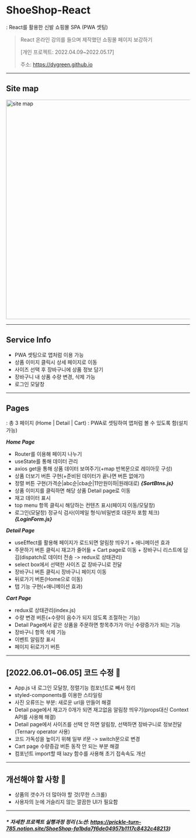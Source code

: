 # ShoeShop-React
: React를 활용한 신발 쇼핑몰 SPA (PWA 셋팅)
> React 온라인 강의를 들으며 제작했던 쇼핑몰 페이지 보강하기
> 
> [개인 프로젝트: 2022.04.09~2022.05.17]
> 
> 주소: https://dygreen.github.io
> 
***
## Site map


<img width="600" alt="site map" src="https://user-images.githubusercontent.com/95523625/175555764-7b18d004-961e-41af-87d7-3914d04d0fb5.png">

***

## Service Info
* PWA 셋팅으로 앱처럼 이용 가능
* 상품 이미지 클릭시 상세 페이지로 이동
* 사이즈 선택 후 장바구니에 상품 정보 담기
* 장바구니 내 상품 수량 변경, 삭제 가능
* 로그인 모달창

***

## Pages
: 총 3 페이지 (Home | Detail | Cart)
: PWA로 셋팅하여 앱처럼 볼 수 있도록 함(설치 가능)

***Home Page***
* Router를 이용해 페이지 나누기
* useState를 통해 데이터 관리
* axios get을 통해 상품 데이터 보여주기(+map 반복문으로 레이아웃 구성)
* 상품 더보기 버튼 구현(+준비된 데이터가 끝나면 버튼 없애기)
* 정렬 버튼 구현(가격순|abc순|cba순|11만원이하|원래대로) **_{SortBtns.js}_**
* 상품 이미지를 클릭하면 해당 상품 Detail page로 이동
* 재고 데이터 표시
* top menu 항목 클릭시 해당하는 컨텐츠 표시(페이지 이동/모달창)
* 로그인(모달창) 정규식 검사(이메일 형식/비밀번호 대문자 포함 체크) **_{LoginForm.js}_**

***Detail Page***
* useEffect를 활용해 페이지가 로드되면 알림창 띄우기 + 애니메이션 효과
* 주문하기 버튼 클릭시 재고가 줄어듦 + Cart page로 이동 + 장바구니 리스트에 담김(dispatch로 데이터 전송 -> redux로 상태관리)
* select box에서 선택한 사이즈 값 장바구니로 전달
* 장바구니 버튼 클릭시 장바구니 페이지 이동
* 뒤로가기 버튼(Home으로 이동)
* 탭 기능 구현(+애니메이션 효과)

***Cart Page***
* redux로 상태관리(index.js)
* 수량 변경 버튼(+수량이 음수가 되지 않도록 조절하는 기능)
* Detail Page에서 같은 상품을 주문하면 항목추가가 아닌 수량증가가 되는 기능
* 장바구니 항목 삭제 기능
* 이벤트 알림창 표시
* 페이지 뒤로가기 버튼

***
## [2022.06.01~06.05] 코드 수정 📝
* App.js 내 로그인 모달창, 정렬기능 컴포넌트로 빼서 정리
* styled-components를 이용한 스타일링
* 사진 오류뜨는 부분: 새로운 url을 만들어 해결
* Detail page에서 재고가 0개가 되면 재고없음 알림창 띄우기(props대신 Context API를 사용해 해결)
* Detail page에서 사이즈를 선택 안 하면 알림창, 선택하면 장바구니로 정보전달(Ternary operator 사용)
* 코드 가독성을 높이기 위해 일부 if문 -> switch문으로 변경
* Cart page 수량증감 버튼 동작 안 되는 부분 해결
* 컴포넌트 import할 때 lazy 함수를 사용해 초기 접속속도 개선

***
## 개선해야 할 사항 🚀
* 상품의 갯수가 더 많아야 할 것(무한 스크롤)
* 사용자의 눈에 거슬리지 않는 깔끔한 UI가 필요함

***
#### _* 자세한 프로젝트 실행과정 정리 (노션: https://prickle-turn-785.notion.site/ShoeShop-fa1bda7f6de04957b1117c8432c48213)_
